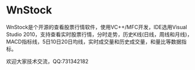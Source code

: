 # WnStock
WnStock是个开源的查看股票行情软件，使用VC++/MFC开发，IDE选用Visual Studio 2010，支持查看实时股票行情，分时走势，历史K线(日线，周线和月线)，MACD指标线，5日10日20日均线，实时成交量和历史成交量，和量比等数据指标。

欢迎大家技术交流，QQ:731342182

